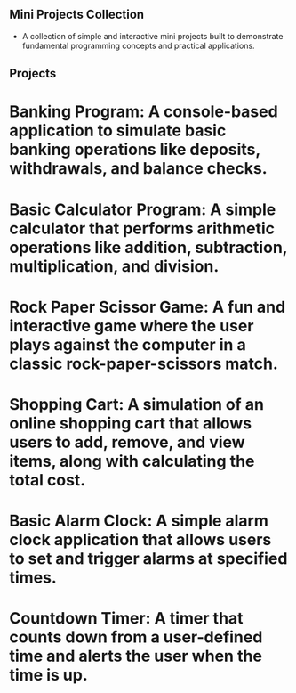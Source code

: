 ## Mini Projects Collection
- A collection of simple and interactive mini projects built to demonstrate   fundamental programming concepts and practical applications.

## Projects
# Banking Program: A console-based application to simulate basic banking operations like deposits, withdrawals, and balance checks.

# Basic Calculator Program: A simple calculator that performs arithmetic operations like addition, subtraction, multiplication, and division.

# Rock Paper Scissor Game: A fun and interactive game where the user plays against the computer in a classic rock-paper-scissors match.

# Shopping Cart: A simulation of an online shopping cart that allows users to add, remove, and view items, along with calculating the total cost.

# Basic Alarm Clock: A simple alarm clock application that allows users to set and trigger alarms at specified times.

# Countdown Timer: A timer that counts down from a user-defined time and alerts the user when the time is up.